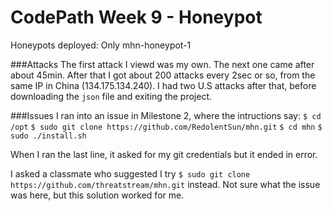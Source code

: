 # CodePath Week 9 - Honeypot

Honeypots deployed: Only mhn-honeypot-1

###Attacks
The first attack I viewd was my own.
The next one came after about 45min. After that I got about 200 attacks every 2sec or so, from the same IP in China (134.175.134.240).
I had two U.S attacks after that, before downloading the `json` file and exiting the project.

###Issues
I ran into an issue in Milestone 2, where the intructions say:
`$ cd /opt`
`$ sudo git clone https://github.com/RedolentSun/mhn.git`
`$ cd mhn`
`$ sudo ./install.sh`

When I ran the last line, it asked for my git credentials but it ended in error.

I asked a classmate who suggested I try `$ sudo git clone https://github.com/threatstream/mhn.git` instead.
Not sure what the issue was here, but this solution worked for me.

